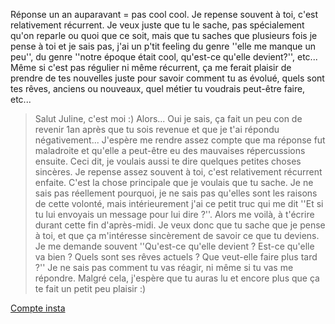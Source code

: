 Réponse un an auparavant = pas cool cool. Je repense souvent à toi, c'est relativement récurrent. Je veux juste que tu le sache, pas spécialement qu'on reparle ou quoi que ce soit, mais que tu saches que plusieurs fois je pense à toi et je sais pas, j'ai un p'tit feeling du genre ''elle me manque un peu'', du genre ''notre époque était cool, qu'est-ce qu'elle devient?'', etc... Même si c'est pas régulier ni même récurrent, ça me ferait plaisir de prendre de tes nouvelles juste pour savoir comment tu as évolué, quels sont tes rêves, anciens ou nouveaux, quel métier tu voudrais peut-être faire, etc... 
> Salut Juline, c'est moi :)
> Alors... Oui je sais, ça fait un peu con de revenir 1an après que tu sois revenue et que je t'ai répondu négativement... J'espère me rendre assez compte que ma réponse fut maladroite et qu'elle a peut-être eu des mauvaises répercussions ensuite.
> Ceci dit, je voulais aussi te dire quelques petites choses sincères. Je repense assez souvent à toi, c'est relativement récurrent enfaite. C'est la chose principale que je voulais que tu sache. Je ne sais pas réellement pourquoi, je ne sais pas qu'elles sont les raisons de cette volonté, mais intérieurement j'ai ce petit truc qui me dit ''Et si tu lui envoyais un message pour lui dire ?''.
> Alors me voilà, à t'écrire durant cette fin d'après-midi. Je veux donc que tu sache que je pense à toi, et que ça m'intéresse sincèrement de savoir ce que tu deviens. Je me demande souvent ''Qu'est-ce qu'elle devient ? Est-ce qu'elle va bien ? Quels sont ses rêves actuels ? Que veut-elle faire plus tard ?''
> Je ne sais pas comment tu vas réagir, ni même si tu vas me répondre. Malgré cela, j'espère que tu auras lu et encore plus que ça te fait un petit peu plaisir :)

[Compte insta](https://www.instagram.com/ju_rzc/?hl=fr)